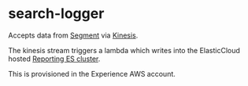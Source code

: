 # search-logger

Accepts data from [Segment](https://segment.com/) via [Kinesis](https://segment.com/docs/destinations/amazon-kinesis/). 

The kinesis stream triggers a lambda which writes into the ElasticCloud hosted [Reporting ES cluster](https://reporting.wellcomecollection.org).

This is provisioned in the Experience AWS account.
